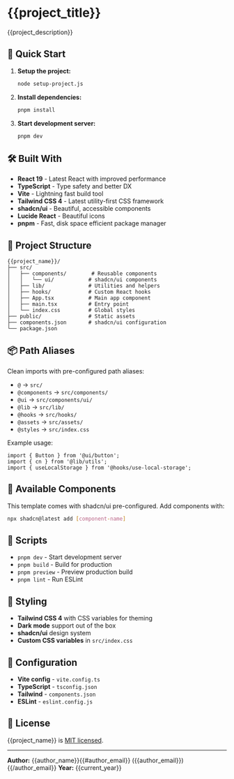 <!--
  This is a project template! The title, description, and other fields below
  will be automatically filled in when you run `node setup-project.js`.
  To use this template, click "Use this template" on GitHub and follow the README instructions.
-->

# {{project_title}}

{{project_description}}

## 🚀 Quick Start

1. **Setup the project:**
   ```bash
   node setup-project.js
   ```

2. **Install dependencies:**
   ```bash
   pnpm install
   ```

3. **Start development server:**
   ```bash
   pnpm dev
   ```

## 🛠️ Built With

- **React 19** - Latest React with improved performance
- **TypeScript** - Type safety and better DX
- **Vite** - Lightning fast build tool
- **Tailwind CSS 4** - Latest utility-first CSS framework
- **shadcn/ui** - Beautiful, accessible components
- **Lucide React** - Beautiful icons
- **pnpm** - Fast, disk space efficient package manager

## 📁 Project Structure

```
{{project_name}}/
├── src/
│   ├── components/        # Reusable components
│   │   └── ui/           # shadcn/ui components
│   ├── lib/              # Utilities and helpers
│   ├── hooks/            # Custom React hooks
│   ├── App.tsx           # Main app component
│   ├── main.tsx          # Entry point
│   └── index.css         # Global styles
├── public/               # Static assets
├── components.json       # shadcn/ui configuration
└── package.json
```

## 📦 Path Aliases

Clean imports with pre-configured path aliases:

- `@` → `src/`
- `@components` → `src/components/`
- `@ui` → `src/components/ui/`
- `@lib` → `src/lib/`
- `@hooks` → `src/hooks/`
- `@assets` → `src/assets/`
- `@styles` → `src/index.css`

Example usage:
```tsx
import { Button } from '@ui/button';
import { cn } from '@lib/utils';
import { useLocalStorage } from '@hooks/use-local-storage';
```

## 🧩 Available Components

This template comes with shadcn/ui pre-configured. Add components with:

```bash
npx shadcn@latest add [component-name]
```

## 📝 Scripts

- `pnpm dev` - Start development server
- `pnpm build` - Build for production
- `pnpm preview` - Preview production build
- `pnpm lint` - Run ESLint

## 🎨 Styling

- **Tailwind CSS 4** with CSS variables for theming
- **Dark mode** support out of the box
- **shadcn/ui** design system
- **Custom CSS variables** in `src/index.css`

## 🔧 Configuration

- **Vite config** - `vite.config.ts`
- **TypeScript** - `tsconfig.json`
- **Tailwind** - `components.json`
- **ESLint** - `eslint.config.js`

## 📄 License

{{project_name}} is [MIT licensed](./LICENSE).

---

**Author:** {{author_name}}{{#author_email}} ({{author_email}}){{/author_email}}
**Year:** {{current_year}}
